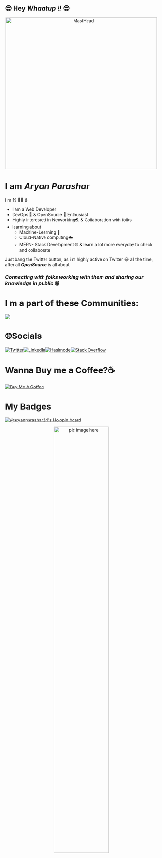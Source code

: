 ## 😎 Hey ***Whaatup  !!*** 😎 
<p align="center">
  <a href="https://linkfree.io/AryanParashar24"><img src="https://cdn.discordapp.com/attachments/997271689769529394/1086285191946969088/Aryan_557_a_cool_tech_developer_with_a_apple_ipad_in_his_hand_i_a3187628-0ff1-4171-89dc-c78ca60b30cd.png" alt="MastHead" width="500"/></a>
</p>

# I am *Aryan Parashar* <!--<img src="https://media.giphy.com/media/VFB3cJJne7b5m/giphy.gif" alt="Bang!!" width="70" /> -->

I m 19 🧑‍💻 *&*

- I am a Web Developer
- DevOps 🥑 & OpenSource 💜 Enthusiast
- Highly interested in Networking🌏 & Collaboration with folks 
- learning about 
   - Machine-Learning 🤖
   - Cloud-Native computing☁️
   - MERN- Stack Development 🌐 & learn a lot more everyday to check and collaborate


Just bang the Twitter button, as i m highly active on Twitter 😃 all the time, after all 
***OpenSource*** is all about


### ***Connecting with folks working with them and sharing our knowledge in public*** 😁

# I m a part of these Communities:
 <a href="https://github.com/EddieHubCommunity">
              <img src="https://avatars3.githubusercontent.com/u/66388388?s=150&v=4" />
            </a>
            
            
# 🌐Socials

[![Twitter](https://img.shields.io/badge/-Twitter-1DA1F2?style=for-the-badge&logo=Twitter&logoColor=white)](https://twitter.com/Aryan2407)[![LinkedIn](https://img.shields.io/badge/-LinkedIn-0077B5?style=for-the-badge&logo=LinkedIn&logoColor=white)](https://www.linkedin.com/in/aryan-parashar-6089331a9/)[![Hashnode](https://img.shields.io/badge/-Hashnode-2962FF?style=for-the-badge&logo=Hashnode&logoColor=white)](https://codechill.hashnode.dev/)[![Stack Overflow](https://img.shields.io/badge/-Stack%20Overflow-FE7A16?style=for-the-badge&logo=Stack%20Overflow&logoColor=white)](https://stackoverflow.com/users/21413031/aryan-parashar)




# Wanna Buy me a Coffee?☕

[![Buy Me A Coffee](https://cdn.buymeacoffee.com/buttons/default-black.png)](https://www.buymeacoffee.com/AryanParashar24)


# My Badges

[![@aryanparashar24's Holopin board](https://holopin.me/aryanparashar24)](https://holopin.io/@aryanparashar24)


<p align="center">
  <img width="60%" src="https://github.com/alansmathew/alansmathew/raw/master/projects.gif" alt="pic image here" />
</p>
